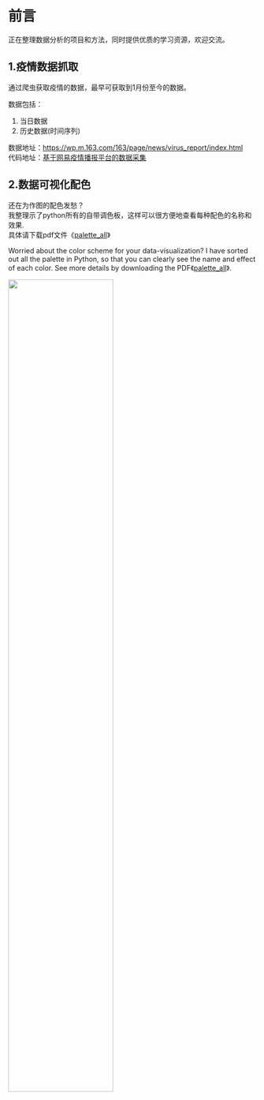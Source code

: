# 前言

正在整理数据分析的项目和方法，同时提供优质的学习资源，欢迎交流。

## 1.疫情数据抓取

通过爬虫获取疫情的数据，最早可获取到1月份至今的数据。

数据包括：
  1. 当日数据
  2. 历史数据(时间序列)<br>
  
数据地址：https://wp.m.163.com/163/page/news/virus_report/index.html<br>
代码地址：[基于网易疫情播报平台的数据采集](https://github.com/SalientView/covid_19-data-crawler)


## 2.数据可视化配色

还在为作图的配色发愁？<br>
我整理示了python所有的自带调色板，这样可以很方便地查看每种配色的名称和效果.<br>
具体请下载pdf文件《[palette_all](https://github.com/SalientView/palette/blob/master/palette_all.pdf)》

Worried about the color scheme for your data-visualization?
I have sorted out all the palette in Python, so that you can clearly see the name and effect of each color. 
See more details by downloading the PDF《[palette_all](https://github.com/SalientView/palette/blob/master/palette_all.pdf)》.

<img src='https://imgkr.cn-bj.ufileos.com/a10552fd-560a-48fe-a68d-72d2c9ce3a22.png' width=65%>
